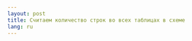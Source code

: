 ```yaml
---
layout: post
title: Считаем количество строк во всех таблицах в схеме 
lang: ru
---
```


<script src="https://gist.github.com/4409100.js"></script>
